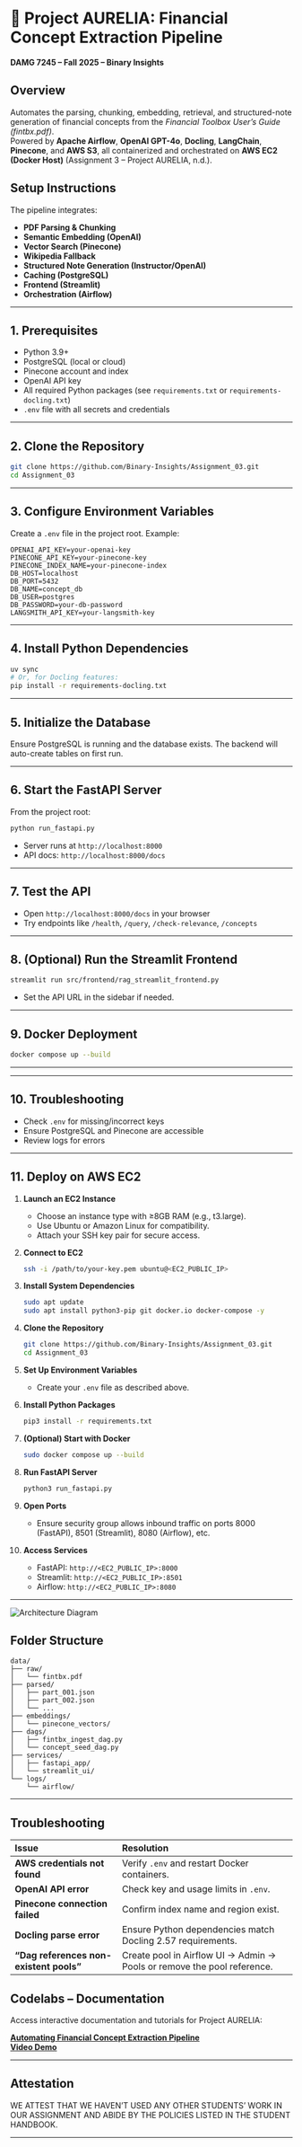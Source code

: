 # 🧠 Project AURELIA: Financial Concept Extraction Pipeline  
**DAMG 7245 – Fall 2025 – Binary Insights**

## Overview
Automates the parsing, chunking, embedding, retrieval, and structured-note generation of financial concepts from the *Financial Toolbox User’s Guide (fintbx.pdf)*.  
Powered by **Apache Airflow**, **OpenAI GPT-4o**, **Docling**, **LangChain**, **Pinecone**, and **AWS S3**, all containerized and orchestrated on **AWS EC2 (Docker Host)** (Assignment 3 – Project AURELIA, n.d.).

## Setup Instructions

The pipeline integrates:
- **PDF Parsing & Chunking**
- **Semantic Embedding (OpenAI)**
- **Vector Search (Pinecone)**
- **Wikipedia Fallback**
- **Structured Note Generation (Instructor/OpenAI)**
- **Caching (PostgreSQL)**
- **Frontend (Streamlit)**
- **Orchestration (Airflow)**

---

## 1. Prerequisites
- Python 3.9+
- PostgreSQL (local or cloud)
- Pinecone account and index
- OpenAI API key
- All required Python packages (see `requirements.txt` or `requirements-docling.txt`)
- `.env` file with all secrets and credentials

---

## 2. Clone the Repository
```bash
git clone https://github.com/Binary-Insights/Assignment_03.git
cd Assignment_03
```

---

## 3. Configure Environment Variables
Create a `.env` file in the project root. Example:
```env
OPENAI_API_KEY=your-openai-key
PINECONE_API_KEY=your-pinecone-key
PINECONE_INDEX_NAME=your-pinecone-index
DB_HOST=localhost
DB_PORT=5432
DB_NAME=concept_db
DB_USER=postgres
DB_PASSWORD=your-db-password
LANGSMITH_API_KEY=your-langsmith-key
```

---

## 4. Install Python Dependencies
```bash
uv sync
# Or, for Docling features:
pip install -r requirements-docling.txt
```

---

## 5. Initialize the Database
Ensure PostgreSQL is running and the database exists. The backend will auto-create tables on first run.

---

## 6. Start the FastAPI Server
From the project root:
```bash
python run_fastapi.py
```
- Server runs at `http://localhost:8000`
- API docs: `http://localhost:8000/docs`

---

## 7. Test the API
- Open `http://localhost:8000/docs` in your browser
- Try endpoints like `/health`, `/query`, `/check-relevance`, `/concepts`

---

## 8. (Optional) Run the Streamlit Frontend
```bash
streamlit run src/frontend/rag_streamlit_frontend.py
```
- Set the API URL in the sidebar if needed.

---

## 9. Docker Deployment
```bash
docker compose up --build
```

---


---

## 10. Troubleshooting
- Check `.env` for missing/incorrect keys
- Ensure PostgreSQL and Pinecone are accessible
- Review logs for errors

---

## 11. Deploy on AWS EC2

1. **Launch an EC2 Instance**
	- Choose an instance type with ≥8GB RAM (e.g., t3.large).
	- Use Ubuntu or Amazon Linux for compatibility.
	- Attach your SSH key pair for secure access.

2. **Connect to EC2**
	```bash
	ssh -i /path/to/your-key.pem ubuntu@<EC2_PUBLIC_IP>
	```

3. **Install System Dependencies**
	```bash
	sudo apt update
	sudo apt install python3-pip git docker.io docker-compose -y
	```

4. **Clone the Repository**
	```bash
	git clone https://github.com/Binary-Insights/Assignment_03.git
	cd Assignment_03
	```

5. **Set Up Environment Variables**
	- Create your `.env` file as described above.

6. **Install Python Packages**
	```bash
	pip3 install -r requirements.txt
	```

7. **(Optional) Start with Docker**
	```bash
	sudo docker compose up --build
	```

8. **Run FastAPI Server**
	```bash
	python3 run_fastapi.py
	```

9. **Open Ports**
	- Ensure security group allows inbound traffic on ports 8000 (FastAPI), 8501 (Streamlit), 8080 (Airflow), etc.

10. **Access Services**
	 - FastAPI: `http://<EC2_PUBLIC_IP>:8000`
	 - Streamlit: `http://<EC2_PUBLIC_IP>:8501`
	 - Airflow: `http://<EC2_PUBLIC_IP>:8080`

---


![Architecture Diagram](setup/architecture_diagram.png)

## Folder Structure
```
data/
├── raw/
│   └── fintbx.pdf
├── parsed/
│   ├── part_001.json
│   ├── part_002.json
│   └── ...
├── embeddings/
│   └── pinecone_vectors/
├── dags/
│   ├── fintbx_ingest_dag.py
│   └── concept_seed_dag.py
├── services/
│   ├── fastapi_app/
│   └── streamlit_ui/
└── logs/
    └── airflow/
```

---

## Troubleshooting
| Issue | Resolution |
|:--|:--|
| **AWS credentials not found** | Verify `.env` and restart Docker containers. |
| **OpenAI API error** | Check key and usage limits in `.env`. |
| **Pinecone connection failed** | Confirm index name and region exist. |
| **Docling parse error** | Ensure Python dependencies match Docling 2.57 requirements. |
| **“Dag references non-existent pools”** | Create pool in Airflow UI → Admin → Pools or remove the pool reference. |


## Codelabs – Documentation
Access interactive documentation and tutorials for Project AURELIA:

[**Automating Financial Concept Extraction Pipeline**](https://codelabs-preview.appspot.com/?file_id=11KEFuXQkCkHAY6lqDIBsLace-moi5qR07OULxfLJguw#7)  
[**Video Demo**](https://drive.google.com/file/d/1swWunkqs5XKwevfJgRsEdYzTySKmG8Kz/view?usp=sharing)

---

## Attestation
WE ATTEST THAT WE HAVEN’T USED ANY OTHER STUDENTS’ WORK IN OUR ASSIGNMENT AND ABIDE BY THE POLICIES LISTED IN THE STUDENT HANDBOOK.

---





